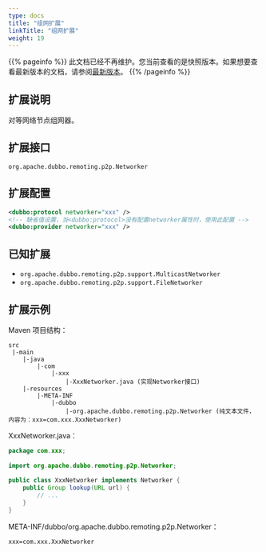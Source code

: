 ```yaml
---
type: docs
title: "组网扩展"
linkTitle: "组网扩展"
weight: 19
---
```


{{% pageinfo %}} 此文档已经不再维护。您当前查看的是快照版本。如果想要查看最新版本的文档，请参阅[最新版本](/zh-cn/docs3-v2/java-sdk/reference-manual/spi/description/networker/)。
{{% /pageinfo %}}

## 扩展说明

对等网络节点组网器。

## 扩展接口

`org.apache.dubbo.remoting.p2p.Networker`

## 扩展配置

```xml
<dubbo:protocol networker="xxx" />
<!-- 缺省值设置，当<dubbo:protocol>没有配置networker属性时，使用此配置 -->
<dubbo:provider networker="xxx" /> 
```

## 已知扩展

* `org.apache.dubbo.remoting.p2p.support.MulticastNetworker`
* `org.apache.dubbo.remoting.p2p.support.FileNetworker`

## 扩展示例

Maven 项目结构：

```
src
 |-main
    |-java
        |-com
            |-xxx
                |-XxxNetworker.java (实现Networker接口)
    |-resources
        |-META-INF
            |-dubbo
                |-org.apache.dubbo.remoting.p2p.Networker (纯文本文件，内容为：xxx=com.xxx.XxxNetworker)
```

XxxNetworker.java：

```java
package com.xxx;
 
import org.apache.dubbo.remoting.p2p.Networker;
 
public class XxxNetworker implements Networker {
    public Group lookup(URL url) {
        // ...
    }
}
```

META-INF/dubbo/org.apache.dubbo.remoting.p2p.Networker：

```properties
xxx=com.xxx.XxxNetworker
```
